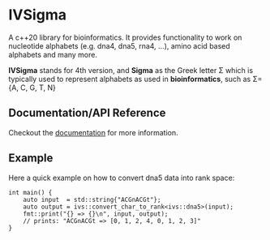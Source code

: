 # IVSigma
A c++20 library for bioinformatics. It provides functionality to work on nucleotide alphabets (e.g. dna4, dna5, rna4, ...), amino acid based alphabets and many more.

**IVSigma** stands for 4th version, and **Sigma** as the Greek letter Σ which is typically used to represent
alphabets as used in **bioinformatics**, such as Σ={A, C, G, T, N}

## Documentation/API Reference
Checkout the [documentation](https://sgssgene.github.io/IVSigma/) for more information.

## Example

Here a quick example on how to convert dna5 data into rank space:

```
int main() {
    auto input  = std::string{"ACGnACGt"};
    auto output = ivs::convert_char_to_rank<ivs::dna5>(input);
    fmt::print("{} => {}\n", input, output);
    // prints: "ACGnACGt => [0, 1, 2, 4, 0, 1, 2, 3]"
}
```

